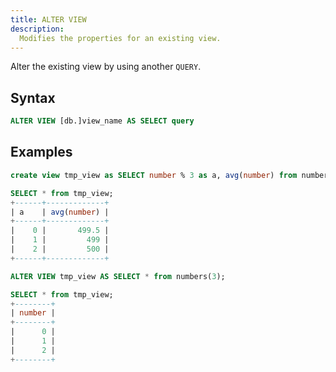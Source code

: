 ```yaml
---
title: ALTER VIEW
description:
  Modifies the properties for an existing view.
---
```


Alter the existing view by using another `QUERY`.

## Syntax

```sql
ALTER VIEW [db.]view_name AS SELECT query
```

## Examples

```sql
create view tmp_view as SELECT number % 3 as a, avg(number) from numbers(1000) group by a order by a;

SELECT * from tmp_view;
+------+-------------+
| a    | avg(number) |
+------+-------------+
|    0 |       499.5 |
|    1 |         499 |
|    2 |         500 |
+------+-------------+

ALTER VIEW tmp_view AS SELECT * from numbers(3);

SELECT * from tmp_view;
+--------+
| number |
+--------+
|      0 |
|      1 |
|      2 |
+--------+
```
